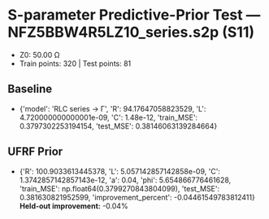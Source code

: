 # S-parameter Predictive-Prior Test — NFZ5BBW4R5LZ10_series.s2p (S11)
- Z0: 50.00 Ω
- Train points: 320  |  Test points: 81

## Baseline
- {'model': 'RLC series -> Γ', 'R': 94.17647058823529, 'L': 4.720000000000001e-09, 'C': 1.48e-12, 'train_MSE': 0.3797302253194154, 'test_MSE': 0.38146063139284664}

## UFRF Prior
- {'R': 100.9033613445378, 'L': 5.057142857142858e-09, 'C': 1.3742857142857143e-12, 'a': 0.04, 'phi': 5.654866776461628, 'train_MSE': np.float64(0.3799270843804099), 'test_MSE': 0.381630821952599, 'improvement_percent': -0.04461549783812411}
**Held-out improvement:** -0.04%